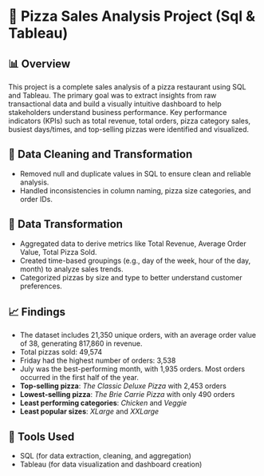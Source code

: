 # 🍕 Pizza Sales Analysis Project (Sql & Tableau)

## 📊 Overview

This project is a complete sales analysis of a pizza restaurant using SQL and Tableau. The primary goal was to extract insights from raw transactional data and build a visually intuitive dashboard to help stakeholders understand business performance. Key performance indicators (KPIs) such as total revenue, total orders, pizza category sales, busiest days/times, and top-selling pizzas were identified and visualized.

## 🧹 Data Cleaning and Transformation

* Removed null and duplicate values in SQL to ensure clean and reliable analysis.
* Handled inconsistencies in column naming, pizza size categories, and order IDs.

## 🔁 Data Transformation

* Aggregated data to derive metrics like Total Revenue, Average Order Value, Total Pizza Sold.
* Created time-based groupings (e.g., day of the week, hour of the day, month) to analyze sales trends.
* Categorized pizzas by size and type to better understand customer preferences.


## 📈 Findings

* The dataset includes 21,350 unique orders, with an average order value of 38, generating 817,860 in revenue.
* Total pizzas sold: 49,574
* Friday had the highest number of orders: 3,538
* July was the best-performing month, with 1,935 orders. Most orders occurred in the first half of the year.
* **Top-selling pizza**: *The Classic Deluxe Pizza* with 2,453 orders
* **Lowest-selling pizza**: *The Brie Carrie Pizza* with only 490 orders
* **Least performing categories**: *Chicken* and *Veggie*
* **Least popular sizes**: *XLarge* and *XXLarge*


## 📌 Tools Used

* SQL (for data extraction, cleaning, and aggregation)
* Tableau (for data visualization and dashboard creation)
